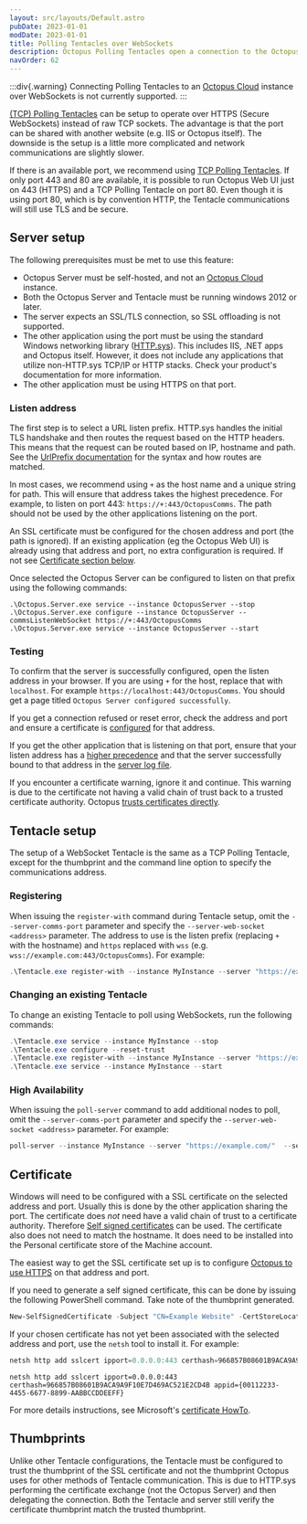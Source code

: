 ```yaml
---
layout: src/layouts/Default.astro
pubDate: 2023-01-01
modDate: 2023-01-01
title: Polling Tentacles over WebSockets
description: Octopus Polling Tentacles open a connection to the Octopus Server over WebSockets to ask what to do.
navOrder: 62
---
```


:::div{.warning}
Connecting Polling Tentacles to an [Octopus Cloud](/docs/octopus-cloud) instance over WebSockets is not currently supported.
:::

[(TCP) Polling Tentacles](/docs/infrastructure/deployment-targets/tentacle/tentacle-communication/#polling-tentacles) can be setup to operate over HTTPS (Secure WebSockets) instead of raw TCP sockets. The advantage is that the port can be shared with another website (e.g. IIS or Octopus itself). The downside is the setup is a little more complicated and network communications are slightly slower.

If there is an available port, we recommend using [TCP Polling Tentacles](/docs/infrastructure/deployment-targets/tentacle/tentacle-communication/#polling-tentacles). If only port 443 and 80 are available, it is possible to run Octopus Web UI just on 443 (HTTPS) and a TCP Polling Tentacle on port 80. Even though it is using port 80, which is by convention HTTP, the Tentacle communications will still use TLS and be secure.

## Server setup

The following prerequisites must be met to use this feature:

- Octopus Server must be self-hosted, and not an [Octopus Cloud](/docs/octopus-cloud) instance.
- Both the Octopus Server and Tentacle must be running windows 2012 or later.
- The server expects an SSL/TLS connection, so SSL offloading is not supported.
- The other application using the port must be using the standard Windows networking library ([HTTP.sys](https://docs.microsoft.com/en-us/iis/get-started/introduction-to-iis/introduction-to-iis-architecture#hypertext-transfer-protocol-stack-httpsys)). This includes IIS, .NET apps and Octopus itself. However, it does not include any applications that utilize non-HTTP.sys TCP/IP or HTTP stacks. Check your product's documentation for more information.
- The other application must be using HTTPS on that port.

### Listen address

The first step is to select a URL listen prefix. HTTP.sys handles the initial TLS handshake and then routes the request based on the HTTP headers. This means that the request can be routed based on IP, hostname and path. See the
[UrlPrefix documentation](https://msdn.microsoft.com/en-us/library/windows/desktop/aa364698(v=vs.85).aspx) for the syntax and how routes are matched.

In most cases, we recommend using `+` as the host name and a unique string for path. This will ensure that address takes the highest precedence. For example, to listen on port 443: `https://+:443/OctopusComms`. The path should not be used by the other applications listening on the port.

An SSL certificate must be configured for the chosen address and port (the path is ignored). If an existing application (eg the Octopus Web UI) is already using that address and port, no extra configuration is required. If not see [Certificate section below](#certificate).

Once selected the Octopus Server can be configured to listen on that prefix using the following commands:

```
.\Octopus.Server.exe service --instance OctopusServer --stop
.\Octopus.Server.exe configure --instance OctopusServer --commsListenWebSocket https://+:443/OctopusComms
.\Octopus.Server.exe service --instance OctopusServer --start
```

### Testing

To confirm that the server is successfully configured, open the listen address in your browser. If you are using `+` for the host, replace that with `localhost`. For example `https://localhost:443/OctopusComms`. You should get a page titled `Octopus Server configured successfully`.

If you get a connection refused or reset error, check the address and port and ensure a certificate is [configured](#certificate) for that address.

If you get the other application that is listening on that port, ensure that your listen address has a [higher precedence](https://msdn.microsoft.com/en-us/library/windows/desktop/aa364698(v=vs.85).aspx) and that the server successfully bound to that address in the [server log file](/docs/support/log-files).

If you encounter a certificate warning, ignore it and continue. This warning is due to the certificate not having a valid chain of trust back to a trusted certificate authority. Octopus [trusts certificates directly](https://octopus.com/blog/why-self-signed-certificates).

## Tentacle setup

The setup of a WebSocket Tentacle is the same as a TCP Polling Tentacle, except for the thumbprint and the command line option to specify the communications address.

### Registering

When issuing the `register-with` command during Tentacle setup, omit the `--server-comms-port` parameter and specify the `--server-web-socket <address>` parameter. The address to use is the listen prefix (replacing `+` with the hostname) and `https` replaced with `wss` (e.g. `wss://example.com:443/OctopusComms`). For example:

```powershell
.\Tentacle.exe register-with --instance MyInstance --server "https://example.com/"  --server-web-socket "wss://example.com:443/OctopusComms" --comms-style TentacleActive --apikey "API-CS0SW5SQJNLUBQCUBPK8LZY3KYO" --environment "Test" --role "Web"
```

### Changing an existing Tentacle

To change an existing Tentacle to poll using WebSockets, run the following commands:

```powershell
.\Tentacle.exe service --instance MyInstance --stop
.\Tentacle.exe configure --reset-trust
.\Tentacle.exe register-with --instance MyInstance --server "https://example.com/" --server-web-socket "wss://example.com:443/OctopusComms" --comms-style TentacleActive --apikey "API-CS0SW5SQJNLUBQCUBPK8LZY3KYO" --environment "Test" --role "Web"
.\Tentacle.exe service --instance MyInstance --start
```

### High Availability
When issuing the `poll-server` command to add additional nodes to poll, omit the `--server-comms-port` parameter and specify the `--server-web-socket <address>` parameter. For example:

```powershell
poll-server --instance MyInstance --server "https://example.com/"  --server-web-socket "wss://example.com:443/OctopusComms" --apikey "API-CS0SW5SQJNLUBQCUBPK8LZY3KYO"
```

## Certificate
Windows will need to be configured with a SSL certificate on the selected address and port. Usually this is done by the other application sharing the port.
The certificate does _not_ need have a valid chain of trust to a certificate authority. Therefore [Self signed certificates](https://octopus.com/blog/why-self-signed-certificates) can be used. The certificate also does not need to match the hostname.
It does need to be installed into the Personal certificate store of the Machine account.

The easiest way to get the SSL certificate set up is to configure [Octopus to use HTTPS](/docs/security/exposing-octopus/expose-the-octopus-web-portal-over-https) on that address and port.

If you need to generate a self signed certificate, this can be done by issuing the following PowerShell command. Take note of the thumbprint generated.

```powershell
New-SelfSignedCertificate -Subject "CN=Example Website" -CertStoreLocation "Cert:\localMachine\My" -KeyExportPolicy Exportable
```

If your chosen certificate has not yet been associated with the selected address and port, use the `netsh` tool to install it. For example:

```powershell PowerShell
netsh http add sslcert ipport=0.0.0.0:443 certhash=966857B08601B9ACA9A9F10E7D469AC521E2CD4B appid='{00112233-4455-6677-8899-AABBCCDDEEFF}'
```

```
netsh http add sslcert ipport=0.0.0.0:443 certhash=966857B08601B9ACA9A9F10E7D469AC521E2CD4B appid={00112233-4455-6677-8899-AABBCCDDEEFF}
```

For more details instructions, see Microsoft's [certificate HowTo](https://msdn.microsoft.com/en-us/library/ms733791(v=vs.110).aspx).

## Thumbprints
Unlike other Tentacle configurations, the Tentacle must be configured to trust the thumbprint of the SSL certificate and not the thumbprint Octopus uses for other methods of Tentacle communication. This is due to HTTP.sys performing the certificate exchange (not the Octopus Server) and then delegating the connection. Both the Tentacle and server still verify the certificate thumbprint match the trusted thumbprint.
